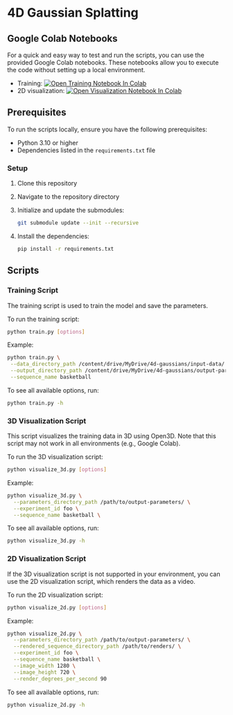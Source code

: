 # 4D Gaussian Splatting

## Google Colab Notebooks

For a quick and easy way to test and run the scripts,
you can use the provided Google Colab notebooks.
These notebooks allow you to execute the code without setting up a local environment.

- Training: [![Open Training Notebook In Colab](https://colab.research.google.com/assets/colab-badge.svg)](https://colab.research.google.com/github/bryanboateng/4d-gaussian-splatting/blob/main/google_colab_runners/training.ipynb)
- 2D visualization: [![Open Visualization Notebook In Colab](https://colab.research.google.com/assets/colab-badge.svg)](https://colab.research.google.com/github/bryanboateng/4d-gaussian-splatting/blob/main/google_colab_runners/visualize_2d.ipynb)

## Prerequisites

To run the scripts locally, ensure you have the following prerequisites:

- Python 3.10 or higher
- Dependencies listed in the `requirements.txt` file

### Setup

1. Clone this repository
1. Navigate to the repository directory
1. Initialize and update the submodules:

   ```bash
   git submodule update --init --recursive
   ```

1. Install the dependencies:

   ```bash
   pip install -r requirements.txt
   ```

## Scripts

### Training Script

The training script is used to train the model and save the parameters.

To run the training script:

```bash
python train.py [options]
```

Example:

```bash
python train.py \
 --data_directory_path /content/drive/MyDrive/4d-gaussians/input-data/ \
 --output_directory_path /content/drive/MyDrive/4d-gaussians/output-parameters/ \
 --sequence_name basketball
```

To see all available options, run:

```bash
python train.py -h
```

### 3D Visualization Script

This script visualizes the training data in 3D using Open3D.
Note that this script may not work in all environments (e.g., Google Colab).

To run the 3D visualization script:

```bash
python visualize_3d.py [options]
```

Example:

```bash
python visualize_3d.py \
  --parameters_directory_path /path/to/output-parameters/ \
  --experiment_id foo \
  --sequence_name basketball \
```

To see all available options, run:

```bash
python visualize_3d.py -h
```

### 2D Visualization Script

If the 3D visualization script is not supported in your environment,
you can use the 2D visualization script, which renders the data as a video.

To run the 2D visualization script:

```bash
python visualize_2d.py [options]
```

Example:

```bash
python visualize_2d.py \
  --parameters_directory_path /path/to/output-parameters/ \
  --rendered_sequence_directory_path /path/to/renders/ \
  --experiment_id foo \
  --sequence_name basketball \
  --image_width 1280 \
  --image_height 720 \
  --render_degrees_per_second 90
```

To see all available options, run:

```bash
python visualize_2d.py -h
```

